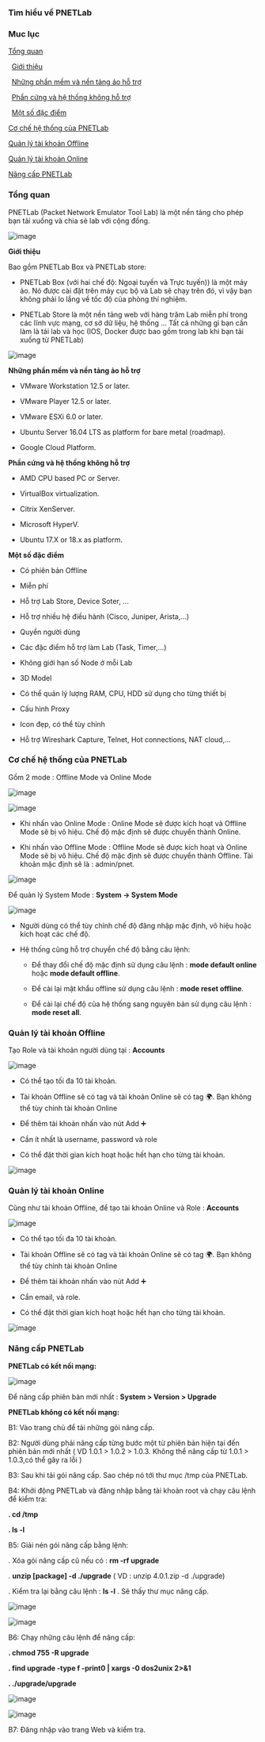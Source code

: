 ### Tìm hiểu về PNETLab

### Muc lục

[Tổng quan](#1)

&ensp;[Giới thiệu](#1.1)

&ensp;[Những phần mềm và nền tảng ảo hỗ trợ](#1.2)

&ensp;[Phần cứng và hệ thống không hỗ trợ](#1.3)

&ensp;[Một số đặc điểm](#1.4)

[Cơ chế hệ thống của PNETLab](#2)

[Quản lý tài khoản Offline](#3)

[Quản lý tài khoản Online](#4)

[Nâng cấp PNETLab](#5)

### <a name="1"> Tổng quan </a>

PNETLab (Packet Network Emulator Tool Lab) là một nền tảng cho phép bạn tải xuống và chia sẻ lab với cộng đồng.

![image](https://user-images.githubusercontent.com/69178270/137084613-eb89dff1-74d7-4bea-83d8-f744e83b49e5.png)

<a name="1.1"> **Giới thiệu** </a>

Bao gồm PNETLab Box và PNETLab store:

 - PNETLab Box (với hai chế độ: Ngoại tuyến và Trực tuyến)) là một máy ảo. Nó được cài đặt trên máy cục bộ và Lab sẽ chạy trên đó, vì vậy bạn không phải lo lắng về tốc độ của phòng thí nghiệm.

 - PNETLab Store là một nền tảng web với hàng trăm Lab miễn phí trong các lĩnh vực mạng, cơ sở dữ liệu, hệ thống ... Tất cả những gì bạn cần làm là tải lab và học (IOS, Docker được bao gồm trong lab khi bạn tải xuống từ PNETLab)

![image](https://user-images.githubusercontent.com/69178270/137084821-98600f76-f49d-4b97-98b4-df607710c67b.png)

<a name="1.2"> **Những phần mềm và nền tảng ảo hỗ trợ** </a>

 -	VMware Workstation 12.5 or later.
 
 -	VMware Player 12.5 or later.
 
 -	VMware ESXi 6.0 or later.
 
 -	Ubuntu Server 16.04 LTS as platform for bare metal (roadmap).
 
 -	Google Cloud Platform.

<a name="1.3"> **Phần cứng và hệ thống không hỗ trợ** </a>

 -	AMD CPU based PC or Server.

 -	VirtualBox virtualization.

 -	Citrix XenServer.

 -	Microsoft HyperV.

 -	Ubuntu 17.X or 18.x as platform.

<a name="1.4"> **Một số đặc điểm** </a>

 - Có phiên bản Offline
  
 - Miễn phí         
 
 - Hỗ trợ Lab Store, Device Soter, …

 - Hỗ trợ nhiều hệ điều hành (Cisco, Juniper, Arista,…)

 - Quyền người dùng

 - Các đặc điểm hỗ trợ làm Lab (Task, Timer,…)

 - Không giới hạn số Node ở mỗi Lab

 - 3D Model

 - Có thể quản lý lượng RAM, CPU, HDD sử dụng cho từng thiết bị

 - Cấu hình Proxy

 - Icon đẹp, có thể tùy chỉnh

 - Hỗ trợ Wireshark Capture, Telnet, Hot connections, NAT cloud,…

### <a name="2"> Cơ chế hệ thống của PNETLab </a>

Gồm 2 mode : Offline Mode và Online Mode

![image](https://user-images.githubusercontent.com/69178270/137245462-480d79fd-44c4-430e-a7e1-acd9f4a58d07.png)

![image](https://user-images.githubusercontent.com/69178270/137245515-5049ade9-d5a9-4183-9bb7-c5ef4521cc20.png)

 -	Khi nhấn vào Online Mode : Online Mode sẽ được kích hoạt và Offline Mode sẽ bị vô hiệu. Chế độ mặc định sẽ được chuyển thành Online.
 
 -	Khi nhấn vào Offline Mode : Offline Mode sẽ được kích hoạt và Online Mode sẽ bị vô hiệu. Chế độ mặc định sẽ được chuyển thành Offline. Tài khoản mặc định sẽ là : admin/pnet.
 
![image](https://user-images.githubusercontent.com/69178270/137245560-d5b4a326-99b6-497e-94c8-e00eee5f5af0.png)

Để quản lý System Mode : **System -> System Mode**

![image](https://user-images.githubusercontent.com/69178270/137245611-2b3a8567-8504-476f-abc3-7726bf06996f.png)

 -	Người dùng có thể tùy chỉnh chế độ đăng nhập mặc định, vô hiệu hoặc kích hoạt các chế độ.

 - Hệ thống cũng hỗ trợ chuyển chế độ bằng câu lệnh:

   *	Để thay đổi chế độ mặc định sử dụng câu lệnh : **mode default online** hoặc **mode default offline**.
 
   *	Để cài lại mật khẩu offline sử dụng câu lệnh : **mode reset offline**.

   *	Để cài lại chế độ của hệ thống sang nguyên bản sử dụng câu lệnh : **mode reset all**.

### <a name="3"> Quản lý tài khoản Offline </a>

Tạo Role và tài khoản người dùng tại : **Accounts**

![image](https://user-images.githubusercontent.com/69178270/137245992-2de540cd-842c-4c95-bd93-8a8468acdf24.png)

 -	Có thể tạo tối đa 10 tài khoản.
 
 -	Tài khoản Offline sẽ có tag    và tài khoản Online sẽ có tag 🌍. Bạn không thể tùy chỉnh tài khoản Online
 
 -	Để thêm tài khoản nhấn vào nút Add ➕
 
 -	Cần ít nhất là username, password và role
 
 -	Có thể đặt thời gian kích hoạt hoặc hết hạn cho từng tài khoản.

![image](https://user-images.githubusercontent.com/69178270/137246116-4842ad79-e1ca-40c7-833a-64e1eb941602.png)

### <a name="4"> Quản lý tài khoản Online </a>

Cũng như tài khoản Offline, để tạo tài khoản Online và Role : **Accounts**

![image](https://user-images.githubusercontent.com/69178270/137246196-32d2c62c-08e6-4bb6-bc8a-715ae5e929b9.png)

 -	Có thể tạo tối đa 10 tài khoản.
 
 -	Tài khoản Offline sẽ có tag    và tài khoản Online sẽ có tag 🌍. Bạn không thể tùy chỉnh tài khoản Online
 
 -	Để thêm tài khoản nhấn vào nút Add ➕

 -	Cần email, và role.

 -	Có thể đặt thời gian kích hoạt hoặc hết hạn cho từng tài khoản.
 
![image](https://user-images.githubusercontent.com/69178270/137246266-b5fa92ca-563f-4f32-98a1-0c6aa1ab4e12.png)

### <a name="5"> Nâng cấp PNETLab </a>

**PNETLab có kết nối mạng:**

![image](https://user-images.githubusercontent.com/69178270/137246384-a5debaca-87cb-4f24-9df5-2cf1f1b9c61f.png)

Để nâng cấp phiên bản mới nhất : **System > Version > Upgrade**

**PNETLab không có kết nối mạng:**

B1: Vào trang chủ để tải những gói nâng cấp.

B2: Người dùng phải nâng cấp từng bước một từ phiên bản hiện tại đến phiên bản mới nhất ( VD 1.0.1 > 1.0.2 > 1.0.3. Không thể nâng cấp từ 1.0.1 > 1.0.3,có thể gây ra lỗi )

B3: Sau khi tải gói nâng cấp. Sao chép nó tới thư mục /tmp của PNETLab.

B4: Khởi động PNETLab và đăng nhập bằng tài khoản root và chạy câu lệnh để kiểm tra:

 **. cd /tmp**
	
 **. ls -l**

B5: Giải nén gói nâng cấp bằng lệnh:
	
 . Xóa gói nâng cấp cũ nếu có : **rm -rf upgrade**
	
 . **unzip [package] -d ./upgrade** ( VD : unzip 4.0.1.zip -d ./upgrade)
	
 . Kiểm tra lại bằng câu lệnh : **ls -l** . Sẽ thấy thư mục nâng cấp.

![image](https://user-images.githubusercontent.com/69178270/137246564-9933e6d8-b6d5-4911-9d32-c910548171d2.png)

![image](https://user-images.githubusercontent.com/69178270/137246573-63020db3-f8d2-4bee-82c5-ee8315543fa2.png)

B6: Chạy những câu lệnh để nâng cấp:
	
 **. chmod 755 -R upgrade**
	
 **. find upgrade -type f -print0 | xargs -0 dos2unix 2>&1**
	
 **.  ./upgrade/upgrade**
 
![image](https://user-images.githubusercontent.com/69178270/137246637-6a4eaee5-c435-4d2e-90fa-cc7076881925.png)

![image](https://user-images.githubusercontent.com/69178270/137246652-ff4847c8-8427-4f74-bfca-b8d3f501c2f6.png)

B7: Đăng nhập vào trang Web và kiểm tra.
